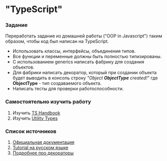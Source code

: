 # "TypeScript"

### Задание
 Переработать задание из домашней работы ("OOP in Javascript") таким образом, чтобы код был написан на TypeScript.
 * Использовать классы, интерфейсы, объединения типов.
 * Все функции и переменные должны быть полностью типизированы.
 * С использованием generics написать фабрику для создания объектов.
 * Для фабрики написать декоратор, который при создании объекта 
будет выводить в консоль строку _"Object **ObjectType** created!"_
 где **ObjectType** - тип создаваемого объекта.
 * Написать тесты для проверки работоспособности.


### Самостоятельно изучить работу
1. Изучить [TS Handbook](https://www.typescriptlang.org/docs/handbook/intro.html)
2. Изучить [Utility Types](https://www.typescriptlang.org/docs/handbook/utility-types.html)

### Список источников
1. [Официальная документация](https://www.typescriptlang.org/) 
2. [Tutorial на русском языке](https://metanit.com/web/typescript/) 
3. [Подробнее про декораторы](https://habr.com/ru/company/ivi/blog/275003/) 
